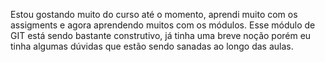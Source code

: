 Estou gostando muito do curso até o momento, aprendi muito com os assigments e agora aprendendo muitos com os módulos. Esse módulo de GIT está sendo bastante construtivo, já tinha uma breve noção porém eu tinha algumas dúvidas que estão sendo sanadas ao longo das aulas.